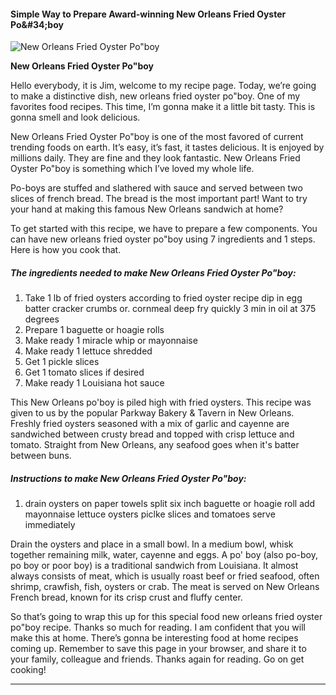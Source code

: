             

#### Simple Way to Prepare Award-winning New Orleans Fried Oyster Po&amp;#34;boy

![New Orleans Fried Oyster Po&quot;boy](https://img-global.cpcdn.com/recipes/5580226780200960/751x532cq70/new-orleans-fried-oyster-poboy-recipe-main-photo.jpg)

**New Orleans Fried Oyster Po&quot;boy**

Hello everybody, it is Jim, welcome to my recipe page. Today, we’re going to make a distinctive dish, new orleans fried oyster po"boy. One of my favorites food recipes. This time, I’m gonna make it a little bit tasty. This is gonna smell and look delicious.

New Orleans Fried Oyster Po"boy is one of the most favored of current trending foods on earth. It’s easy, it’s fast, it tastes delicious. It is enjoyed by millions daily. They are fine and they look fantastic. New Orleans Fried Oyster Po"boy is something which I’ve loved my whole life.

Po-boys are stuffed and slathered with sauce and served between two slices of french bread. The bread is the most important part! Want to try your hand at making this famous New Orleans sandwich at home?

To get started with this recipe, we have to prepare a few components. You can have new orleans fried oyster po"boy using 7 ingredients and 1 steps. Here is how you cook that.

##### The ingredients needed to make New Orleans Fried Oyster Po"boy:

1.  Take 1 lb of fried oysters according to fried oyster recipe dip in egg batter cracker crumbs or. cornmeal deep fry quickly 3 min in oil at 375 degrees
2.  Prepare 1 baguette or hoagie rolls
3.  Make ready 1 miracle whip or mayonnaise
4.  Make ready 1 lettuce shredded
5.  Get 1 pickle slices
6.  Get 1 tomato slices if desired
7.  Make ready 1 Louisiana hot sauce

This New Orleans po'boy is piled high with fried oysters. This recipe was given to us by the popular Parkway Bakery & Tavern in New Orleans. Freshly fried oysters seasoned with a mix of garlic and cayenne are sandwiched between crusty bread and topped with crisp lettuce and tomato. Straight from New Orleans, any seafood goes when it's batter between buns.

##### Instructions to make New Orleans Fried Oyster Po"boy:

1.  drain oysters on paper towels split six inch baguette or hoagie roll add mayonnaise lettuce oysters piclke slices and tomatoes serve immediately

Drain the oysters and place in a small bowl. In a medium bowl, whisk together remaining milk, water, cayenne and eggs. A po' boy (also po-boy, po boy or poor boy) is a traditional sandwich from Louisiana. It almost always consists of meat, which is usually roast beef or fried seafood, often shrimp, crawfish, fish, oysters or crab. The meat is served on New Orleans French bread, known for its crisp crust and fluffy center.

So that’s going to wrap this up for this special food new orleans fried oyster po"boy recipe. Thanks so much for reading. I am confident that you will make this at home. There’s gonna be interesting food at home recipes coming up. Remember to save this page in your browser, and share it to your family, colleague and friends. Thanks again for reading. Go on get cooking!

* * *
